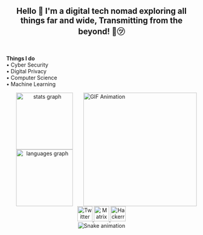 <h2 align="center">Hello 👋 I'm a digital tech nomad exploring all things far and wide, Transmitting from the beyond! 📡㋡</h2>

<br clear="both">

<p align="left">
  <strong>Things I do</strong><br>
  • Cyber Security<br>
  • Digital Privacy<br>
  • Computer Science<br>
  • Machine Learning
</p>

<img align="right" height="300" src="https://media3.giphy.com/media/v1.Y2lkPTc5MGI3NjExNDc5YjZ5dHh5eHFxZ3Bsbm52ajdyenlzMnRyaXE4bGppbW56dDlpbSZlcD12MV9pbnRlcm5hbF9naWZfYnlfaWQmY3Q9Zw/vrfYWzuTAYViOUqBRP/giphy.webp" alt="GIF Animation" />

<div align="center">
  <img src="https://github-readme-stats.vercel.app/api?username=xskritchc&hide_title=false&hide_rank=false&show_icons=true&include_all_commits=true&count_private=true&disable_animations=false&theme=dracula&locale=en&hide_border=false&order=1" height="150" alt="stats graph" />
  <img src="https://github-readme-stats.vercel.app/api/top-langs?username=xskritchc&locale=en&hide_title=false&layout=compact&card_width=320&langs_count=5&theme=dracula&hide_border=false&order=2" height="150" alt="languages graph" />
</div>

<div align="center">
  <a href="https://x.com/xskritchc" target="_blank">
    <img src="https://img.shields.io/static/v1?message=Twitter&logo=twitter&label=&color=1DA1F2&logoColor=white&labelColor=&style=for-the-badge" height="40" alt="Twitter logo" />
  </a>
  <a href="https://matrix.org/#/@xqskritch:matrix.org" target="_blank">
    <img src="https://img.shields.io/static/v1?message=Matrix&logo=matrix&label=&color=000000&logoColor=white&labelColor=&style=for-the-badge" height="40" alt="Matrix logo" />
  </a>
  <a href="https://www.hackerrank.com/profile/xskritchc" target="_blank">
    <img src="https://img.shields.io/static/v1?message=HackerRank&logo=hackerrank&label=&color=2EC866&logoColor=white&labelColor=&style=for-the-badge" height="40" alt="Hackerrank logo" />
  </a>
</div>

<div align="center">
  <img src="https://raw.githubusercontent.com/xskritchc/.github/workflows/snake.yml" alt="Snake animation" />
</div>

